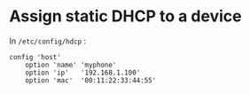 Assign static DHCP to a device
==============================

In `/etc/config/hdcp` :

    config 'host'
        option 'name' 'myphone'
        option 'ip'   '192.168.1.100'
        option 'mac'  '00:11:22:33:44:55'
